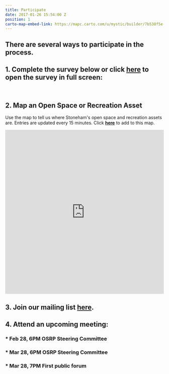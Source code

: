 ```yaml
---
title: Participate
date: 2017-01-26 15:54:00 Z
position: 1
carto-map-embed-link: https://mapc.carto.com/u/mystic/builder/7b538f5e-e1b5-11e6-ab3d-0e233c30368f/embed
---
```


## There are several ways to participate in the process.

## **1. Complete the survey below or click [**here**](http://mapc.ma/stonehamosrp-survey) to open the survey in full screen:**

<script>(function(t,e,o,s){var n,c,i;t.SMCX=t.SMCX||[],e.getElementById(s)||(n=e.getElementsByTagName(o),c=n[n.length-1],i=e.createElement(o),i.type="text/javascript",i.async=!0,i.id=s,i.src=["https:"===location.protocol?"https://":"http://","widget.surveymonkey.com/collect/website/js/gvkOfdMSpcq7Kt3g7tkW6n3jFiCo_2BLG4sb_2FiDReY3alxUfogCEDqSwsJRmjT5yhE.js"].join(""),c.parentNode.insertBefore(i,c))})(window,document,"script","smcx-sdk");</script><br>

## **2. Map an Open Space or Recreation Asset**

Use the map to tell us where Stoneham's open space and recreation assets are. Entries are updated every 15 minutes. Click  **<a href="https://app.localdata.com/mobile/#stoneham-open-space" target="_blank">here</a>** to add to this map.
<iframe width="100%" height="520" frameborder="0" src="https://mapc.carto.com/u/mystic/builder/7b538f5e-e1b5-11e6-ab3d-0e233c30368f/embed" allowfullscreen webkitallowfullscreen mozallowfullscreen oallowfullscreen msallowfullscreen></iframe>

## **3. Join our mailing list [here](http://mapc.ma/stonehamosrp-mail).**

## **4. Attend an upcoming meeting:**

### * Feb 28, 6PM OSRP Steering Committee

### * Mar 28, 6PM OSRP Steering Committee

### * Mar 28, 7PM First public forum

